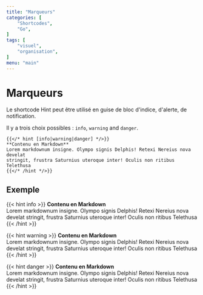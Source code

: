 ```yaml
---
title: "Marqueurs"
categories: [
    "Shortcodes",
    "Go",
]
tags: [
    "visuel",
    "organisation",
]
menu: "main"
---
```




# Marqueurs

Le shortcode Hint peut être utilisé en guise de bloc d'indice, d'alerte, de notification.

Il y a trois choix possibles : `info`, `warning` and `danger`.

```tpl
{{</* hint [info|warning|danger] */>}}
**Contenu en Markdown**  
Lorem markdownum insigne. Olympo signis Delphis! Retexi Nereius nova develat
stringit, frustra Saturnius uteroque inter! Oculis non ritibus Telethusa
{{</* /hint */>}}
```

## Exemple

{{< hint info >}}
**Contenu en Markdown**  
Lorem markdownum insigne. Olympo signis Delphis! Retexi Nereius nova develat
stringit, frustra Saturnius uteroque inter! Oculis non ritibus Telethusa
{{< /hint >}}

{{< hint warning >}}
**Contenu en Markdown**  
Lorem markdownum insigne. Olympo signis Delphis! Retexi Nereius nova develat
stringit, frustra Saturnius uteroque inter! Oculis non ritibus Telethusa
{{< /hint >}}

{{< hint danger >}}
**Contenu en Markdown**  
Lorem markdownum insigne. Olympo signis Delphis! Retexi Nereius nova develat
stringit, frustra Saturnius uteroque inter! Oculis non ritibus Telethusa
{{< /hint >}}
